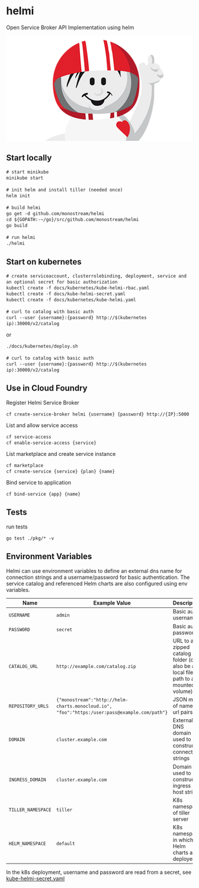# helmi
Open Service Broker API Implementation using helm

![alt Logo](docs/logo.png)

## Start locally

```console
# start minikube
minikube start

# init helm and install tiller (needed once)
helm init

# build helmi
go get -d github.com/monostream/helmi
cd ${GOPATH:-~/go}/src/github.com/monostream/helmi
go build

# run helmi
./helmi
```

## Start on kubernetes

```console
# create serviceaccount, clusterrolebinding, deployment, service and an optional secret for basic authorization
kubectl create -f docs/kubernetes/kube-helmi-rbac.yaml
kubectl create -f docs/kube-helmi-secret.yaml
kubectl create -f docs/kubernetes/kube-helmi.yaml

# curl to catalog with basic auth
curl --user {username}:{password} http://$(kubernetes ip):30000/v2/catalog
```
or
```console
./docs/kubernetes/deploy.sh

# curl to catalog with basic auth
curl --user {username}:{password} http://$(kubernetes ip):30000/v2/catalog
```

## Use in Cloud Foundry

Register Helmi Service Broker

```console
cf create-service-broker helmi {username} {password} http://{IP}:5000
```

List and allow service access

```console
cf service-access
cf enable-service-access {service}
```

List marketplace and create service instance

```console
cf marketplace
cf create-service {service} {plan} {name}
```

Bind service to application

```console
cf bind-service {app} {name}
```

## Tests
run tests
```console
go test ./pkg/* -v
```

## Environment Variables

Helmi can use environment variables to define an external dns name for connection strings and a username/password for basic authentication.
The service catalog and referenced Helm charts are also configured using env variables.


| Name        | Example Value | Description |
| ------------ | ------- | --------------- |
| `USERNAME` | `admin` | Basic auth username |
| `PASSWORD` | `secret` | Basic auth password |
| `CATALOG_URL` | `http://example.com/catalog.zip` | URL to a zipped catalog folder (can also be a local file path to a mounted volume). |
| `REPOSITORY_URLS` | `{"monostream":"http://helm-charts.monocloud.io",`<br>`"foo":"https:/user:pass@example.com/path"}` | JSON map of name-url pairs |
| `DOMAIN` | `cluster.example.com` | External DNS domain used to construct connection strings |
| `INGRESS_DOMAIN`  | `cluster.example.com` | Domain used to construct ingress host strings |
| `TILLER_NAMESPACE`  | `tiller` | K8s namespace of tiller server |
| `HELM_NAMESPACE`  | `default` | K8s namespace in which Helm charts are deployed |

In the k8s deployment, username and password are read from a secret, see [kube-helmi-secret.yaml](docs/kubernetes/kube-helmi-secret.yaml)